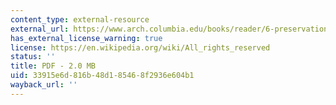 ```yaml
---
content_type: external-resource
external_url: https://www.arch.columbia.edu/books/reader/6-preservation-is-overtaking-us
has_external_license_warning: true
license: https://en.wikipedia.org/wiki/All_rights_reserved
status: ''
title: PDF - 2.0 MB
uid: 33915e6d-816b-48d1-8546-8f2936e604b1
wayback_url: ''
---
```

